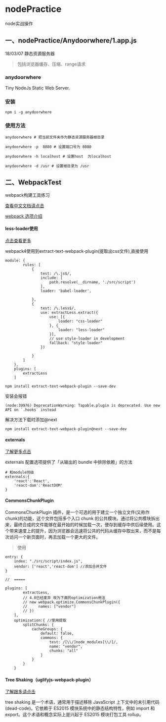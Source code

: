 # nodePractice
node实战操作

## 一、nodePractice/Anydoorwhere/1.app.js
18/03/07
静态资源服务器
> 包括浏览器缓存、压缩、range请求

### anydoorwhere
Tiny NodeJs Static Web Server.

### 安装

```
npm i -g anydoorwhere
```
### 使用方法

```
anydoorwhere # 把当前文件夹作为静态资源服务器根目录

anydoorwhere -p  8080 # 设置端口号为 8080

anydoorwhere -h localhost # 设置host  为localhost 

anydoorwhere -d /usr # 设置根目录为 /usr

```
## 二、WebpackTest
webpack构建工具练习

[查看中文文档请点击](https://doc.webpack-china.org/)

[webpack 选项介绍](https://doc.webpack-china.org/configuration/)

#### less-loader使用

[点击查看更多](https://doc.webpack-china.org/loaders/less-loader/#src/components/Sidebar/Sidebar.jsx)

webpack4使用到extract-text-webpack-plugin(提取出css文件),直接使用
```
module: {
        rules: [
            {
                test: /\.js$/,
                include: [
                    path.resolve(__dirname, './src/script')
                ],
                loader: 'babel-loader',

            },
            {
                test: /\.less$/,
                use: extractLess.extract({
                    use: [{
                        loader: "css-loader"
                    }, {
                        loader: "less-loader"
                    }],
                    // use style-loader in development
                    fallback: "style-loader"
                })

            }
        ]
    },
    plugins: [
        extractLess
    ]
```
```
npm install extract-text-webpack-plugin --save-dev
```
安装会报错
```
(node:39976) DeprecationWarning: Tapable.plugin is deprecated. Use new API on `.hooks` instead
```
解决方法下载时添加@next
```
npm install extract-text-webpack-plugin@next --save-dev
```
#### externals
[了解更多点击](https://doc.webpack-china.org/configuration/externals/#src/components/Sidebar/Sidebar.jsx)

externals 配置选项提供了「从输出的 bundle 中排除依赖」的方法
```
# 和module同级
externals:{
    'react':'React',
    'react-dom':'ReactDOM'
}
```

#### CommonsChunkPlugin
CommonsChunkPlugin 插件，是一个可选的用于建立一个独立文件(又称作 chunk)的功能，这个文件包括多个入口 chunk 的公共模块。通过将公共模块拆出来，最终合成的文件能够在最开始的时候加载一次，便存到缓存中供后续使用。这个带来速度上的提升，因为浏览器会迅速将公共的代码从缓存中取出来，而不是每次访问一个新页面时，再去加载一个更大的文件。

> 使用
```
entry: {
    index: "./src/script/index.js",
    vendor: ['react','react-dom'] //添加合并文件
}

//  =====

plugins: [
        extractLess,
        // 4.0已经废弃 改为下面的optimization用法
        // new webpack.optimize.CommonsChunkPlugin({
        //     names: ["vendor"]
        // })
    ],
    optimization:{ //使用提取
        splitChunks: {
            cacheGroups: {
                default: false,
                commons: {
                    test: /[\\/]node_modules[\\/]/,
                    name: "vendor",
                    chunks: "all"
                }
            }
        }
    }

```

#### Tree Shaking（uglifyjs-webpack-plugin）
[了解跟多请点击](https://doc.webpack-china.org/guides/tree-shaking/#src/components/Sidebar/Sidebar.jsx)

tree shaking 是一个术语，通常用于描述移除 JavaScript 上下文中的未引用代码(dead-code)。它依赖于 ES2015 模块系统中的静态结构特性，例如 import 和 export。这个术语和概念实际上是兴起于 ES2015 模块打包工具 rollup。











